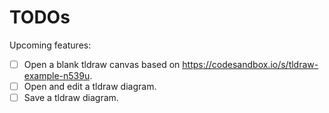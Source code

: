 # TODOs

Upcoming features:

- [ ] Open a blank tldraw canvas based on <https://codesandbox.io/s/tldraw-example-n539u>.
- [ ] Open and edit a tldraw diagram.
- [ ] Save a tldraw diagram.
